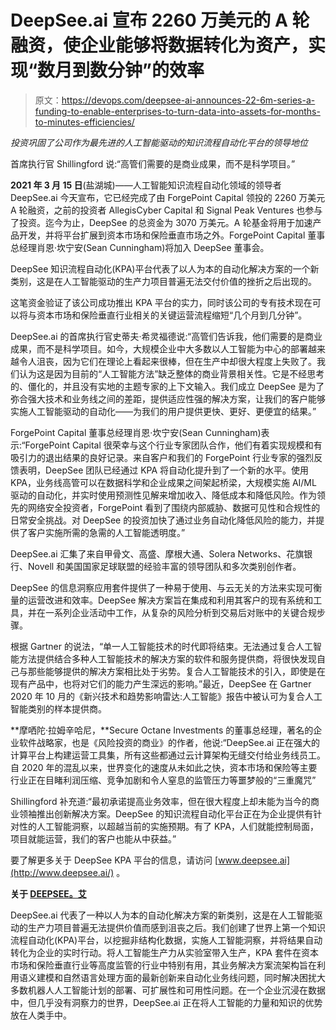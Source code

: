 # DeepSee.ai 宣布 2260 万美元的 A 轮融资，使企业能够将数据转化为资产，实现“数月到数分钟”的效率

> 原文：<https://devops.com/deepsee-ai-announces-22-6m-series-a-funding-to-enable-enterprises-to-turn-data-into-assets-for-months-to-minutes-efficiencies/>

*投资巩固了公司作为最先进的人工智能驱动的知识流程自动化平台的领导地位*

首席执行官 Shillingford 说:“高管们需要的是商业成果，而不是科学项目。”

**2021 年 3 月 15 日**(盐湖城)——人工智能知识流程自动化领域的领导者 DeepSee.ai 今天宣布，它已经完成了由 ForgePoint Capital 领投的 2260 万美元 A 轮融资，之前的投资者 AllegisCyber Capital 和 Signal Peak Ventures 也参与了投资。迄今为止，DeepSee 的总资金为 3070 万美元。A 轮基金将用于加速产品开发，并将平台扩展到资本市场和保险垂直市场之外。ForgePoint Capital 董事总经理肖恩·坎宁安(Sean Cunningham)将加入 DeepSee 董事会。

DeepSee 知识流程自动化(KPA)平台代表了以人为本的自动化解决方案的一个新类别，这是在人工智能驱动的生产力项目普遍无法交付价值的挫折之后出现的。

这笔资金验证了该公司成功推出 KPA 平台的实力，同时该公司的专有技术现在可以将与资本市场和保险垂直行业相关的关键运营流程缩短“几个月到几分钟”。

DeepSee.ai 的首席执行官史蒂夫·希灵福德说:“高管们告诉我，他们需要的是商业成果，而不是科学项目。如今，大规模企业中大多数以人工智能为中心的部署越来越令人沮丧，因为它们在理论上看起来很棒，但在生产中却很大程度上失败了。我们认为这是因为目前的“人工智能方法”缺乏整体的商业背景相关性。它是不经思考的、僵化的，并且没有实地的主题专家的上下文输入。我们成立 DeepSee 是为了弥合强大技术和业务线之间的差距，提供适应性强的解决方案，让我们的客户能够实施人工智能驱动的自动化——为我们的用户提供更快、更好、更便宜的结果。”

ForgePoint Capital 董事总经理肖恩·坎宁安(Sean Cunningham)表示:“ForgePoint Capital 很荣幸与这个行业专家团队合作，他们有着实现规模和有吸引力的退出结果的良好记录。来自客户和我们的 ForgePoint 行业专家的强烈反馈表明，DeepSee 团队已经通过 KPA 将自动化提升到了一个新的水平。使用 KPA，业务线高管可以在数据科学和企业成果之间架起桥梁，大规模实施 AI/ML 驱动的自动化，并实时使用预测性见解来增加收入、降低成本和降低风险。作为领先的网络安全投资者，ForgePoint 看到了围绕内部威胁、数据可见性和合规性的日常安全挑战。对 DeepSee 的投资加快了通过业务自动化降低风险的能力，并提供了客户实施所需的急需的人工智能透明度。”

DeepSee.ai 汇集了来自甲骨文、高盛、摩根大通、Solera Networks、花旗银行、Novell 和美国国家足球联盟的经验丰富的领导团队和多次类别创作者。

DeepSee 的信息洞察应用套件提供了一种易于使用、与云无关的方法来实现可衡量的运营改进和效率。DeepSee 解决方案旨在集成和利用其客户的现有系统和工具，并在一系列企业活动中工作，从复杂的风险分析到交易后对账中的关键合规步骤。

根据 Gartner 的说法，“单一人工智能技术的时代即将结束。无法通过复合人工智能方法提供结合多种人工智能技术的解决方案的软件和服务提供商，将很快发现自己与那些能够提供的解决方案相比处于劣势。复合人工智能技术的引入，即使是在现有产品中，也将对它们的能力产生深远的影响。”最近，DeepSee 在 Gartner 2020 年 10 月的《新兴技术和趋势影响雷达:人工智能》报告中被认可为复合人工智能类别的样本提供商。

**摩哂陀·拉姆辛哈尼，**Secure Octane Investments 的董事总经理，著名的企业软件战略家，也是《风险投资的商业》的作者，他说:“DeepSee.ai 正在强大的计算平台上构建运营工具集，所有这些都通过云计算架构无缝交付给业务线员工。自 2020 年的混乱以来，世界变化的速度从未如此之快，资本市场和保险等主要行业正在目睹利润压缩、竞争加剧和令人窒息的监管压力等噩梦般的“三重魔咒”

Shillingford 补充道:“最初承诺提高业务效率，但在很大程度上却未能为当今的商业领袖推出创新解决方案。DeepSee 的知识流程自动化平台正在为企业提供有针对性的人工智能洞察，以超越当前的实施预期。有了 KPA，人们就能控制局面，项目就能运营，我们的客户也能从中获益。”

要了解更多关于 DeepSee KPA 平台的信息，请访问 [www.deepsee.ai](http://www.deepsee.ai/) 。

**关于 [DEEPSEE。艾](http://deepsee.ai/)**

DeepSee.ai 代表了一种以人为本的自动化解决方案的新类别，这是在人工智能驱动的生产力项目普遍无法提供价值而感到沮丧之后。我们创建了世界上第一个知识流程自动化(KPA)平台，以挖掘非结构化数据，实施人工智能洞察，并将结果自动转化为企业的实时行动。将人工智能生产力从实验室带入生产，KPA 套件在资本市场和保险垂直行业等高度监管的行业中特别有用，其业务解决方案流架构旨在利用语义建模和自然语言处理方面的最新创新来自动化业务线问题，同时解决困扰大多数机器人人工智能计划的部署、可扩展性和可用性问题。在一个企业沉浸在数据中，但几乎没有洞察力的世界，DeepSee.ai 正在将人工智能的力量和知识的优势放在人类手中。